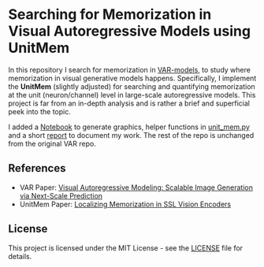 # Searching for Memorization in Visual Autoregressive Models using UnitMem

In this repository I search for memorization in [VAR-models](https://github.com/FoundationVision/VAR), to study where memorization in visual generative models happens.
Specifically, I implement the **UnitMem** (slightly adjusted) for searching and quantifying memorization at the unit (neuron/channel) level in large-scale autoregressive models.
This project is far from an in-depth analysis and is rather a brief and superficial peek into the topic.

I added a [Notebook](UnitMem.ipynb) to generate graphics, helper functions in [unit_mem.py](utils/unit_mem.py) and a short [report](report/out/report.pdf) to document my work.
The rest of the repo is unchanged from the original VAR repo.

## References

- VAR Paper: [Visual Autoregressive Modeling: Scalable Image Generation via Next-Scale Prediction](https://arxiv.org/abs/2404.02905)
- UnitMem Paper: [Localizing Memorization in SSL Vision Encoders](https://arxiv.org/abs/2409.19069)


## License
This project is licensed under the MIT License - see the [LICENSE](LICENSE) file for details.
